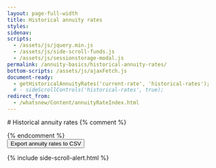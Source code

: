 ```yaml
---
layout: page-full-width
title: Historical annuity rates
styles:
sidenav:
scripts:
  - /assets/js/jquery.min.js
  - /assets/js/side-scroll-funds.js
  - /assets/js/sessionstorage-modal.js
permalink: /annuity-basics/historical-annuity-rates/
bottom-scripts: /assets/js/ajaxFetch.js
document-ready:
  - getHistoricalAnnuityRates('current-rate', 'historical-rates');
  # - sideScrollControls('historical-rates', true);
redirect_from:
  - /whatsnew/Content/annuityRateIndex.html
---
```


<div class="usa-grid centered" markdown="1">
# Historical annuity rates
{% comment %}<p id='current-rate' class="current-rate"></p>{% endcomment %}
<form class="share-price-date-range" action="javascript:void(0);">
<button class="usa-button" onClick='doDownloadAnnuityRates("CSV");'>
  Export annuity rates to CSV <i class="fal fa-file-export"></i></button>
</form>
</div>

<!-- TABLE -->
<section id="historical-rates-section">
<div class="table-side-scroll">
  {% include side-scroll-alert.html %}
  <div id="historical-rates-table" class="table-side-scroll"></div>
</div>
</section>

<!-- CONTENT END -->
